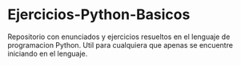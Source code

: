 # Ejercicios-Python-Basicos
Repositorio con enunciados y ejercicios resueltos en el lenguaje de programacion Python. Util para cualquiera que apenas se encuentre iniciando en el lenguaje.
